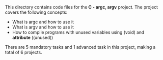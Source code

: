 This directory contains code files for the **C - argc, argv** project. The project covers the following concepts:
- What is argc and how to use it
- What is argv and how to use it
- How to compile programs with unused variables using (void) and __attribute__ ((unused))

There are 5 mandatory tasks and 1 advanced task in this project, making a total of 6 projects.
